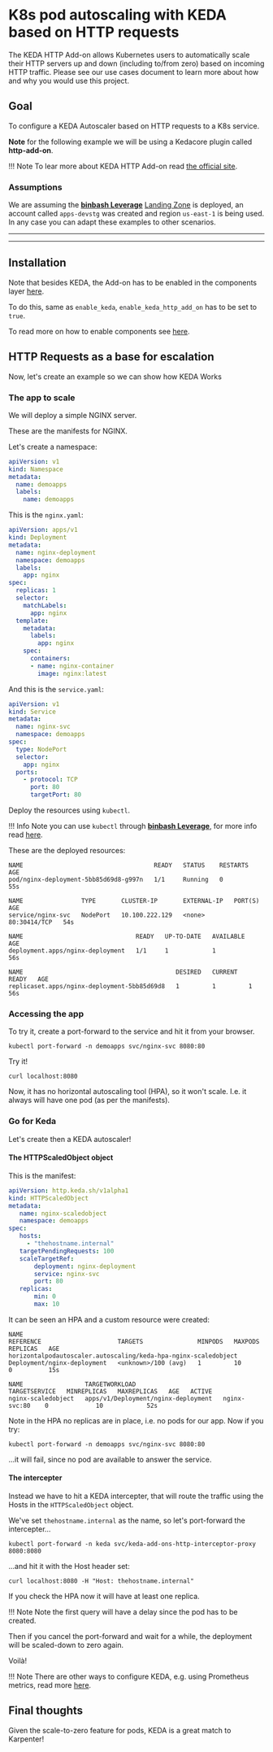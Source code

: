 # K8s pod autoscaling with KEDA based on HTTP requests 

The KEDA HTTP Add-on allows Kubernetes users to automatically scale their HTTP servers up and down (including to/from zero) based on incoming HTTP traffic. Please see our use cases document to learn more about how and why you would use this project.

## Goal

To configure a KEDA Autoscaler based on HTTP requests to a K8s service.

**Note** for the following example we will be using a Kedacore plugin called **http-add-on**.

!!! Note
    To lear more about KEDA HTTP Add-on read [the official site](https://github.com/kedacore/http-add-on).
    
### Assumptions

We are assuming the [**binbash Leverage**](https://leverage.binbash.co/) [Landing Zone](https://leverage.binbash.co/try-leverage/) is deployed, an account called `apps-devstg` was created and region `us-east-1` is being used. In any case you can adapt these examples to other scenarios.

---

---

## Installation

Note that besides KEDA, the Add-on has to be enabled in the components layer [here](https://github.com/binbashar/le-tf-infra-aws/tree/master/apps-devstg/us-east-1/k8s-eks/k8s-components).

To do this, same as `enable_keda`, `enable_keda_http_add_on` has to be set to `true`.

To read more on how to enable components see [here](./k8s.md#eks).

## HTTP Requests as a base for escalation

Now, let's create an example so we can show how KEDA Works

### The app to scale

We will deploy a simple NGINX server.

These are the manifests for NGINX.

Let's create a namespace:

```yaml
apiVersion: v1
kind: Namespace
metadata:
  name: demoapps
  labels:
    name: demoapps
```

This is the `nginx.yaml`:

```yaml
apiVersion: apps/v1
kind: Deployment
metadata:
  name: nginx-deployment
  namespace: demoapps
  labels:
    app: nginx
spec:
  replicas: 1
  selector:
    matchLabels:
      app: nginx
  template:
    metadata:
      labels:
        app: nginx
    spec:
      containers:
      - name: nginx-container
        image: nginx:latest
```

And this is the `service.yaml`:

```yaml
apiVersion: v1
kind: Service
metadata:
  name: nginx-svc
  namespace: demoapps
spec:
  type: NodePort
  selector:
    app: nginx
  ports:
    - protocol: TCP
      port: 80
      targetPort: 80
```

Deploy the resources using `kubectl`.

!!! Info
    Note you can use `kubectl` through [**binbash Leverage**](https://leverage.binbash.co/), for more info read [here](../../leverage-cli/reference/kubectl/).

These are the deployed resources:

```shell
NAME                                    READY   STATUS    RESTARTS   AGE
pod/nginx-deployment-5bb85d69d8-g997n   1/1     Running   0          55s

NAME                TYPE       CLUSTER-IP       EXTERNAL-IP   PORT(S)        AGE
service/nginx-svc   NodePort   10.100.222.129   <none>        80:30414/TCP   54s

NAME                               READY   UP-TO-DATE   AVAILABLE   AGE
deployment.apps/nginx-deployment   1/1     1            1           56s

NAME                                          DESIRED   CURRENT   READY   AGE
replicaset.apps/nginx-deployment-5bb85d69d8   1         1         1       56s
```

### Accessing the app

To try it, create a port-forward to the service and hit it from your browser.

```shell
kubectl port-forward -n demoapps svc/nginx-svc 8080:80
```

Try it!

```shell
curl localhost:8080
```

Now, it has no horizontal autoscaling tool (HPA), so it won't scale. I.e. it always will have one pod (as per the manifests).

### Go for Keda

Let's create then a KEDA autoscaler!

#### The HTTPScaledObject object

This is the manifest:

```yaml
apiVersion: http.keda.sh/v1alpha1
kind: HTTPScaledObject
metadata:
   name: nginx-scaledobject
   namespace: demoapps
spec:
   hosts:
     - "thehostname.internal"
   targetPendingRequests: 100
   scaleTargetRef:
       deployment: nginx-deployment
       service: nginx-svc
       port: 80
   replicas:
       min: 0
       max: 10
```

It can be seen an HPA and a custom resource were created:


```shell
NAME                                                              REFERENCE                     TARGETS               MINPODS   MAXPODS   REPLICAS   AGE
horizontalpodautoscaler.autoscaling/keda-hpa-nginx-scaledobject   Deployment/nginx-deployment   <unknown>/100 (avg)   1         10        0          15s

NAME                 TARGETWORKLOAD                        TARGETSERVICE   MINREPLICAS   MAXREPLICAS   AGE   ACTIVE
nginx-scaledobject   apps/v1/Deployment/nginx-deployment   nginx-svc:80    0             10            52s
```

Note in the HPA no replicas are in place, i.e. no pods for our app. Now if you try:

```shell
kubectl port-forward -n demoapps svc/nginx-svc 8080:80
```

...it will fail, since no pod are available to answer the service.

#### The intercepter

Instead we have to hit a KEDA intercepter, that will route the traffic using the Hosts in the `HTTPScaledObject` object.

We've set `thehostname.internal` as the name, so let's port-forward the intercepter...

```shell
kubectl port-forward -n keda svc/keda-add-ons-http-interceptor-proxy 8080:8080
```

...and hit it with the Host header set:

```shell
curl localhost:8080 -H "Host: thehostname.internal"
```

If you check the HPA now it will have at least one replica.

!!! Note
    Note the first query will have a delay since the pod has to be created.
    
Then if you cancel the port-forward and wait for a while, the deployment will be scaled-down to zero again.

Voilà!

!!! Note
    There are other ways to configure KEDA, e.g. using Prometheus metrics, read more [here](https://keda.sh/docs/2.15/concepts/).
    
## Final thoughts

Given the scale-to-zero feature for pods, KEDA is a great match to Karpenter!
